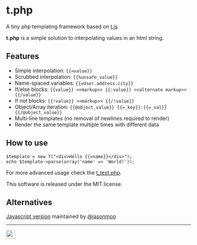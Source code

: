 # t.php

A tiny php templating framework based on [t.js](https://github.com/jasonmoo/t.js)

**t.php** is a simple solution to interpolating values in an html string.

## Features
 * Simple interpolation: `{{=value}}`
 * Scrubbed interpolation: `{{%unsafe_value}}`
 * Name-spaced variables: `{{=User.address.city}}`
 * If/else blocks: `{{value}} <<markup>> {{:value}} <<alternate markup>> {{/value}}`
 * If not blocks: `{{!value}} <<markup>> {{/!value}}`
 * Object/Array iteration: `{{@object_value}} {{=_key}}:{{=_val}} {{/@object_value}}`
 * Multi-line templates (no removal of newlines required to render)
 * Render the same template multiple times with different data

## How to use
    $template = new T("<div>Hello {{=name}}</div>");
    echo $template->parse(array('name' => 'World!'));


For more advanced usage check the [t_test.php](https://github.com/ramonszo/t.php/blob/master/t_test.php).

This software is released under the MIT license.

## Alternatives

[Javascript version](https://github.com/jasonmoo/t.js) maintained by [@jasonmoo](https://github.com/jasonmoo)

---

<a href="https://ramon.codes" target="_blank">
  <img src="https://ws.ramon.codes/hit.svg?referrer=github.com&title=GitHub%20/%20t.php&location=https://github.com/ramonszo/t.php" width="24" height="24" />
</a>
